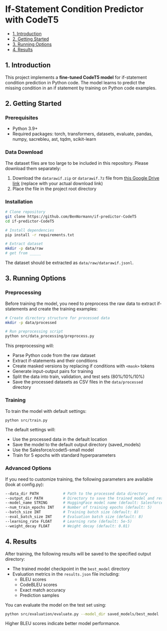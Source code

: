 # If-Statement Condition Predictor with CodeT5

* [1. Introduction](#1-introduction)  
* [2. Getting Started](#2-getting-started)  
* [3. Running Options](#3-running-options)
* [4. Results](#4-results)  

## 1. Introduction
This project implements a **fine-tuned CodeT5 model** for if-statement condition prediction in Python code. The model learns to predict the missing condition in an if statement by training on Python code examples.

## 2. Getting Started

### Prerequisites
- Python 3.9+
- Required packages: torch, transformers, datasets, evaluate, pandas, numpy, sacrebleu, ast, tqdm, scikit-learn

### Data Download
The dataset files are too large to be included in this repository. Please download them separately:

1. Download the `datarawif.zip` or `datarawif.7z` file from [this Google Drive link](#) (replace with your actual download link)
2. Place the file in the project root directory

### Installation
```bash
# Clone repository
git clone https://github.com/BenNormann/if-predictor-CodeT5
cd if-predictor-CodeT5

# Install dependencies
pip install -r requirements.txt

# Extract dataset
mkdir -p data/raw
# get from _____
```

The dataset should be extracted as `data/raw/datarawif.jsonl`.

## 3. Running Options

### Preprocessing

Before training the model, you need to preprocess the raw data to extract if-statements and create the training examples:

```bash
# Create directory structure for processed data
mkdir -p data/processed

# Run preprocessing script
python src/data_processing/preprocess.py
```

This preprocessing will:
- Parse Python code from the raw dataset
- Extract if-statements and their conditions
- Create masked versions by replacing if conditions with `<mask>` tokens
- Generate input-output pairs for training
- Split the data into train, validation, and test sets (80%/10%/10%)
- Save the processed datasets as CSV files in the `data/processed` directory

### Training

To train the model with default settings:
```bash
python src/train.py
```

The default settings will:
- Use the processed data in the default location
- Save the model to the default output directory (saved_models)
- Use the Salesforce/codet5-small model
- Train for 5 epochs with standard hyperparameters

### Advanced Options

If you need to customize training, the following parameters are available (look at config.py):

```bash
--data_dir PATH           # Path to the processed data directory
--output_dir PATH         # Directory to save the trained model and results
--model_name STRING       # HuggingFace model name (default: Salesforce/codet5-small)
--num_train_epochs INT    # Number of training epochs (default: 5)
--batch_size INT          # Training batch size (default: 8)
--eval_batch_size INT     # Evaluation batch size (default: 8)
--learning_rate FLOAT     # Learning rate (default: 5e-5)
--weight_decay FLOAT      # Weight decay (default: 0.01)
```

## 4. Results

After training, the following results will be saved to the specified output directory:

- The trained model checkpoint in the `best_model` directory
- Evaluation metrics in the `results.json` file including:
  - BLEU scores
  - CodeBLEU scores 
  - Exact match accuracy
  - Prediction samples

You can evaluate the model on the test set using:

```bash
python src/evaluation/evaluate.py --model_dir saved_models/best_model
```

Higher BLEU scores indicate better model performance.
